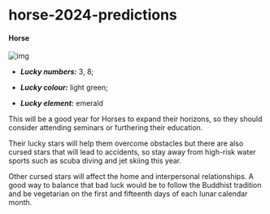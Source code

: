 # horse-2024-predictions 


#### Horse


![img](https://cdn.i-scmp.com/sites/default/files/d8/images/canvas/2024/01/11/bb183531-c16f-4eaf-86a6-181b34189bfc_ba7066a9.jpg)


 - _**Lucky numbers:**_ 3, 8; 

  - _**Lucky colour:**_ light green; 

  - _**Lucky element:**_ emerald


This will be a good year for Horses to expand their horizons, so they should consider attending seminars or furthering their education.

Their lucky stars will help them overcome obstacles but there are also cursed stars that will lead to accidents, so stay away from high-risk water sports such as scuba diving and jet skiing this year.

Other cursed stars will affect the home and interpersonal relationships. A good way to balance that bad luck would be to follow the Buddhist tradition and be vegetarian on the first and fifteenth days of each lunar calendar month.